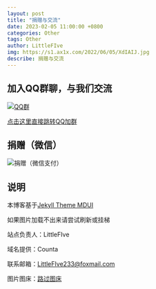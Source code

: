 ```yaml
---
layout: post
title: "捐赠与交流"
date: 2023-02-05 11:00:00 +0800
categories: Other
tags: Other
author: LittleFIve
img: https://s1.ax1x.com/2022/06/05/XdIAIJ.jpg
describe: 捐赠与交流
---
```


## 加入QQ群聊，与我们交流
[![QQ群](https://s1.ax1x.com/2022/06/05/XdIAIJ.jpg)](https://jq.qq.com/?_wv=1027&k=ffityEKG)

[点击这里直接跳转QQ加群](https://jq.qq.com/?_wv=1027&k=ffityEKG)

## 捐赠（微信）

![捐赠（微信支付）](https://wiiu.1919810.com/acnl-editor/resources/pay.png)

## 说明

本博客基于[Jekyll Theme MDUI](https://github.com/KeJunMao/jekyll-theme-mdui)

如果图片加载不出来请尝试刷新或挂梯

站点负责人：LittleFIve

域名提供：Counta

联系邮箱：LittleFIve233@foxmail.com

图片图床：[路过图床](https://imgtu.com/)
